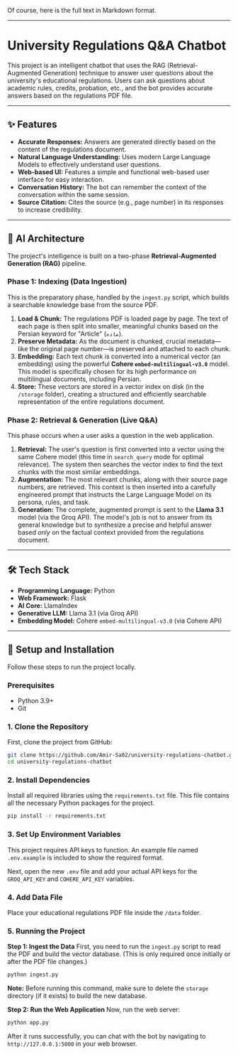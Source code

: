 Of course, here is the full text in Markdown format.

-----

# University Regulations Q\&A Chatbot

This project is an intelligent chatbot that uses the RAG (Retrieval-Augmented Generation) technique to answer user questions about the university's educational regulations. Users can ask questions about academic rules, credits, probation, etc., and the bot provides accurate answers based on the regulations PDF file.

-----

## ✨ Features

  * **Accurate Responses:** Answers are generated directly based on the content of the regulations document.
  * **Natural Language Understanding:** Uses modern Large Language Models to effectively understand user questions.
  * **Web-based UI:** Features a simple and functional web-based user interface for easy interaction.
  * **Conversation History:** The bot can remember the context of the conversation within the same session.
  * **Source Citation:** Cites the source (e.g., page number) in its responses to increase credibility.

-----

## 🧠 AI Architecture

The project's intelligence is built on a two-phase **Retrieval-Augmented Generation (RAG)** pipeline.

### Phase 1: Indexing (Data Ingestion)

This is the preparatory phase, handled by the `ingest.py` script, which builds a searchable knowledge base from the source PDF.

1.  **Load & Chunk:** The regulations PDF is loaded page by page. The text of each page is then split into smaller, meaningful chunks based on the Persian keyword for "Article" (`ماده`).
2.  **Preserve Metadata:** As the document is chunked, crucial metadata—like the original page number—is preserved and attached to each chunk.
3.  **Embedding:** Each text chunk is converted into a numerical vector (an embedding) using the powerful **Cohere `embed-multilingual-v3.0`** model. This model is specifically chosen for its high performance on multilingual documents, including Persian.
4.  **Store:** These vectors are stored in a vector index on disk (in the `/storage` folder), creating a structured and efficiently searchable representation of the entire regulations document.

### Phase 2: Retrieval & Generation (Live Q\&A)

This phase occurs when a user asks a question in the web application.

1.  **Retrieval:** The user's question is first converted into a vector using the same Cohere model (this time in `search_query` mode for optimal relevance). The system then searches the vector index to find the text chunks with the most similar embeddings.
2.  **Augmentation:** The most relevant chunks, along with their source page numbers, are retrieved. This context is then inserted into a carefully engineered prompt that instructs the Large Language Model on its persona, rules, and task.
3.  **Generation:** The complete, augmented prompt is sent to the **Llama 3.1** model (via the Groq API). The model's job is not to answer from its general knowledge but to synthesize a precise and helpful answer based *only* on the factual context provided from the regulations document.

-----

## 🛠️ Tech Stack

  * **Programming Language:** Python
  * **Web Framework:** Flask
  * **AI Core:** LlamaIndex
  * **Generative LLM:** Llama 3.1 (via Groq API)
  * **Embedding Model:** Cohere `embed-multilingual-v3.0` (via Cohere API)

-----

## 🚀 Setup and Installation

Follow these steps to run the project locally.

### Prerequisites

  * Python 3.9+
  * Git

### 1\. Clone the Repository

First, clone the project from GitHub:

```bash
git clone https://github.com/Amir-Sa02/university-regulations-chatbot.git
cd university-regulations-chatbot
```

### 2\. Install Dependencies

Install all required libraries using the `requirements.txt` file. This file contains all the necessary Python packages for the project.

```bash
pip install -r requirements.txt
```

### 3\. Set Up Environment Variables

This project requires API keys to function. An example file named `.env.example` is included to show the required format.

Next, open the new `.env` file and add your actual API keys for the `GROQ_API_KEY` and `COHERE_API_KEY` variables.

### 4\. Add Data File

Place your educational regulations PDF file inside the `/data` folder.

### 5\. Running the Project

**Step 1: Ingest the Data**
First, you need to run the `ingest.py` script to read the PDF and build the vector database. (This is only required once initially or after the PDF file changes.)

```bash
python ingest.py
```

**Note:** Before running this command, make sure to delete the `storage` directory (if it exists) to build the new database.

**Step 2: Run the Web Application**
Now, run the web server:

```bash
python app.py
```

After it runs successfully, you can chat with the bot by navigating to `http://127.0.0.1:5000` in your web browser.